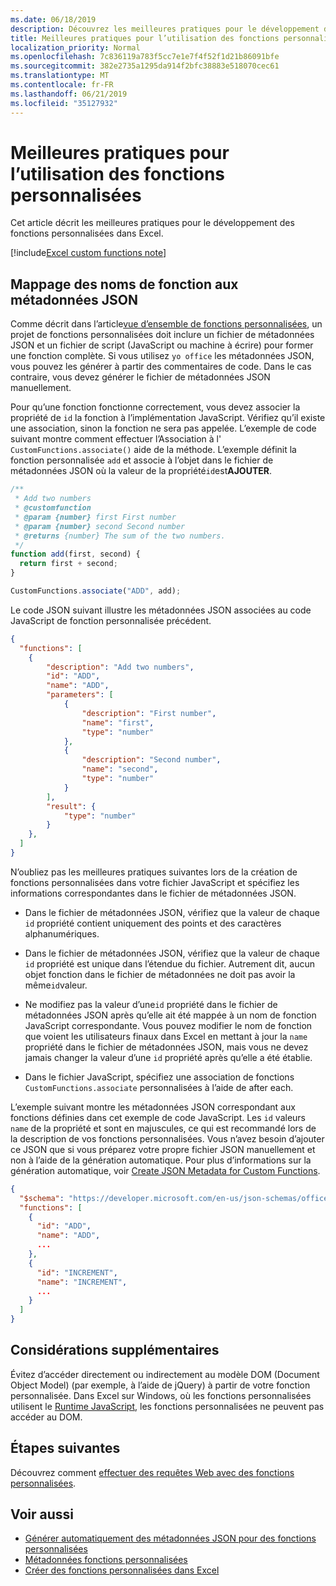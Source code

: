 ```yaml
---
ms.date: 06/18/2019
description: Découvrez les meilleures pratiques pour le développement des fonctions personnalisées dans Excel.
title: Meilleures pratiques pour l’utilisation des fonctions personnalisées
localization_priority: Normal
ms.openlocfilehash: 7c836119a783f5cc7e1e7f4f52f1d21b86091bfe
ms.sourcegitcommit: 382e2735a1295da914f2bfc38883e518070cec61
ms.translationtype: MT
ms.contentlocale: fr-FR
ms.lasthandoff: 06/21/2019
ms.locfileid: "35127932"
---
```

# <a name="custom-functions-best-practices"></a>Meilleures pratiques pour l’utilisation des fonctions personnalisées

Cet article décrit les meilleures pratiques pour le développement des fonctions personnalisées dans Excel.

[!include[Excel custom functions note](../includes/excel-custom-functions-note.md)]

## <a name="associating-function-names-with-json-metadata"></a>Mappage des noms de fonction aux métadonnées JSON

Comme décrit dans l’article[vue d’ensemble de fonctions personnalisées](custom-functions-overview.md), un projet de fonctions personnalisées doit inclure un fichier de métadonnées JSON et un fichier de script (JavaScript ou machine à écrire) pour former une fonction complète. Si vous utilisez `yo office` les métadonnées JSON, vous pouvez les générer à partir des commentaires de code. Dans le cas contraire, vous devez générer le fichier de métadonnées JSON manuellement.

Pour qu’une fonction fonctionne correctement, vous devez associer la propriété de `id` la fonction à l’implémentation JavaScript. Vérifiez qu’il existe une association, sinon la fonction ne sera pas appelée. L’exemple de code suivant montre comment effectuer l’Association à l' `CustomFunctions.associate()` aide de la méthode. L’exemple définit la fonction personnalisée `add` et associe à l’objet dans le fichier de métadonnées JSON où la valeur de la propriété`id`est**AJOUTER**.

```js
/**
 * Add two numbers
 * @customfunction
 * @param {number} first First number
 * @param {number} second Second number
 * @returns {number} The sum of the two numbers.
 */
function add(first, second) {
  return first + second;
}

CustomFunctions.associate("ADD", add);
```

Le code JSON suivant illustre les métadonnées JSON associées au code JavaScript de fonction personnalisée précédent.

```json
{
  "functions": [
    {
        "description": "Add two numbers",
        "id": "ADD",
        "name": "ADD",
        "parameters": [
            {
                "description": "First number",
                "name": "first",
                "type": "number"
            },
            {
                "description": "Second number",
                "name": "second",
                "type": "number"
            }
        ],
        "result": {
            "type": "number"
        }
    },
  ]
}
```


N’oubliez pas les meilleures pratiques suivantes lors de la création de fonctions personnalisées dans votre fichier JavaScript et spécifiez les informations correspondantes dans le fichier de métadonnées JSON.

* Dans le fichier de métadonnées JSON, vérifiez que la valeur de chaque `id` propriété contient uniquement des points et des caractères alphanumériques.

* Dans le fichier de métadonnées JSON, vérifiez que la valeur de chaque `id` propriété est unique dans l’étendue du fichier. Autrement dit, aucun objet fonction dans le fichier de métadonnées ne doit pas avoir la même`id`valeur.

* Ne modifiez pas la valeur d’une`id` propriété dans le fichier de métadonnées JSON après qu’elle ait été mappée à un nom de fonction JavaScript correspondante. Vous pouvez modifier le nom de fonction que voient les utilisateurs finaux dans Excel en mettant à jour la `name` propriété dans le fichier de métadonnées JSON, mais vous ne devez jamais changer la valeur d’une `id` propriété après qu’elle a été établie.

* Dans le fichier JavaScript, spécifiez une association de fonctions `CustomFunctions.associate` personnalisées à l’aide de after each.

L’exemple suivant montre les métadonnées JSON correspondant aux fonctions définies dans cet exemple de code JavaScript. Les `id` valeurs `name` de la propriété et sont en majuscules, ce qui est recommandé lors de la description de vos fonctions personnalisées. Vous n’avez besoin d’ajouter ce JSON que si vous préparez votre propre fichier JSON manuellement et non à l’aide de la génération automatique. Pour plus d’informations sur la génération automatique, voir [Create JSON Metadata for Custom Functions](custom-functions-json-autogeneration.md).

```json
{
  "$schema": "https://developer.microsoft.com/en-us/json-schemas/office-js/custom-functions.schema.json",
  "functions": [
    {
      "id": "ADD",
      "name": "ADD",
      ...
    },
    {
      "id": "INCREMENT",
      "name": "INCREMENT",
      ...
    }
  ]
}
```

## <a name="additional-considerations"></a>Considérations supplémentaires

Évitez d’accéder directement ou indirectement au modèle DOM (Document Object Model) (par exemple, à l’aide de jQuery) à partir de votre fonction personnalisée. Dans Excel sur Windows, où les fonctions personnalisées utilisent le [Runtime JavaScript](custom-functions-runtime.md), les fonctions personnalisées ne peuvent pas accéder au DOM.

## <a name="next-steps"></a>Étapes suivantes
Découvrez comment [effectuer des requêtes Web avec des fonctions personnalisées](custom-functions-web-reqs.md).

## <a name="see-also"></a>Voir aussi

* [Générer automatiquement des métadonnées JSON pour des fonctions personnalisées](custom-functions-json-autogeneration.md)
* [Métadonnées fonctions personnalisées](custom-functions-json.md)
* [Créer des fonctions personnalisées dans Excel](custom-functions-overview.md)
